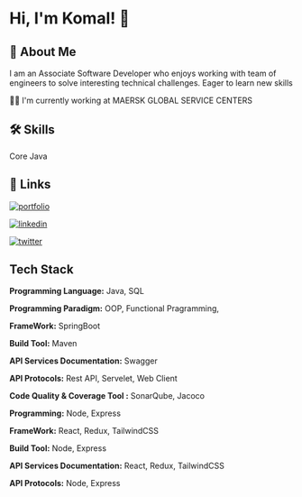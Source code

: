 
# Hi, I'm Komal! 👋

## 🚀 About Me

I am an Associate Software Developer who enjoys working with team of engineers to solve interesting technical challenges. 
Eager to learn new skills

👩‍💻 I'm currently working at MAERSK GLOBAL SERVICE CENTERS

## 🛠 Skills

Core Java

## 🔗 Links

[![portfolio](https://img.shields.io/badge/my_portfolio-000?style=for-the-badge&logo=ko-fi&logoColor=white)](https://katherinempeterson.com/)

[![linkedin](https://img.shields.io/badge/linkedin-0A66C2?style=for-the-badge&logo=linkedin&logoColor=white)](https://www.linkedin.com/)

[![twitter](https://img.shields.io/badge/twitter-1DA1F2?style=for-the-badge&logo=twitter&logoColor=white)](https://twitter.com/)

## Tech Stack

**Programming Language:** Java, SQL 

**Programming Paradigm:** OOP, Functional Pragramming, 

**FrameWork:** SpringBoot

**Build Tool:** Maven

**API Services Documentation:** Swagger

**API Protocols:** Rest API, Servelet, Web Client

**Code Quality & Coverage Tool :** SonarQube, Jacoco

**Programming:** Node, Express

**FrameWork:** React, Redux, TailwindCSS

**Build Tool:** Node, Express

**API Services Documentation:** React, Redux, TailwindCSS

**API Protocols:** Node, Express



